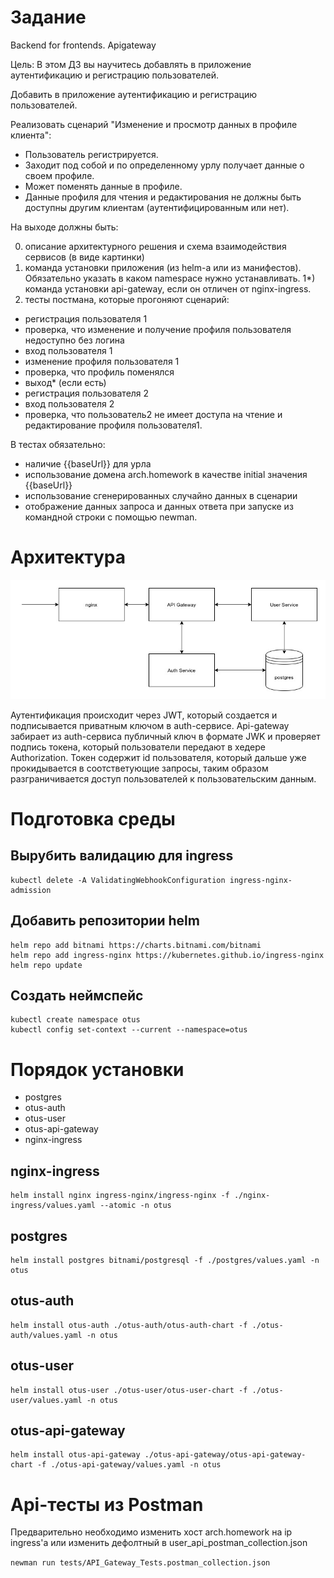 # Задание 

Backend for frontends. Apigateway

Цель:
В этом ДЗ вы научитесь добавлять в приложение аутентификацию и регистрацию пользователей.

Добавить в приложение аутентификацию и регистрацию пользователей.

Реализовать сценарий "Изменение и просмотр данных в профиле клиента":

* Пользователь регистрируется.
* Заходит под собой и по определенному урлу получает данные о своем профиле.
* Может поменять данные в профиле.
* Данные профиля для чтения и редактирования не должны быть доступны другим клиентам (аутентифицированным или нет).
  
На выходе должны быть:  
  
0) описание архитектурного решения и схема взаимодействия сервисов (в виде картинки)  
1) команда установки приложения (из helm-а или из манифестов). Обязательно указать в каком namespace нужно устанавливать. 1*) команда установки api-gateway, если он отличен от nginx-ingress.  
2) тесты постмана, которые прогоняют сценарий:

* регистрация пользователя 1
* проверка, что изменение и получение профиля пользователя недоступно без логина
* вход пользователя 1
* изменение профиля пользователя 1
* проверка, что профиль поменялся
* выход* (если есть)
* регистрация пользователя 2
* вход пользователя 2
* проверка, что пользователь2 не имеет доступа на чтение и редактирование профиля пользователя1.
  
В тестах обязательно:

* наличие {{baseUrl}} для урла
* использование домена arch.homework в качестве initial значения {{baseUrl}}
* использование сгенерированных случайно данных в сценарии
* отображение данных запроса и данных ответа при запуске из командной строки с помощью newman.

# Архитектура
![image info](architecture.jpg)

Аутентификация происходит через JWT, который создается и подписывается приватным ключом в auth-сервисе. Api-gateway забирает из auth-сервиса публичный ключ в формате JWK и проверяет подпись токена, который пользователи передают в хедере Authorization. Токен содержит id пользователя, который дальше уже прокидывается в соотстветующие запросы, таким образом разграничивается доступ пользователей к пользовательским данным. 

# Подготовка среды
## Вырубить валидацию для ingress
```
kubectl delete -A ValidatingWebhookConfiguration ingress-nginx-admission
```
## Добавить репозитории helm
```
helm repo add bitnami https://charts.bitnami.com/bitnami
helm repo add ingress-nginx https://kubernetes.github.io/ingress-nginx
helm repo update
```
## Создать неймспейс
```
kubectl create namespace otus
kubectl config set-context --current --namespace=otus
```

# Порядок установки
* postgres
* otus-auth
* otus-user
* otus-api-gateway
* nginx-ingress

## nginx-ingress
```
helm install nginx ingress-nginx/ingress-nginx -f ./nginx-ingress/values.yaml --atomic -n otus
```
## postgres
```
helm install postgres bitnami/postgresql -f ./postgres/values.yaml -n otus
```
## otus-auth
```
helm install otus-auth ./otus-auth/otus-auth-chart -f ./otus-auth/values.yaml -n otus
```
## otus-user
```
helm install otus-user ./otus-user/otus-user-chart -f ./otus-user/values.yaml -n otus
```
## otus-api-gateway
```
helm install otus-api-gateway ./otus-api-gateway/otus-api-gateway-chart -f ./otus-api-gateway/values.yaml -n otus
```
# Api-тесты из Postman 
Предварительно необходимо изменить хост arch.homework на ip ingress'а или изменить дефолтный в user_api_postman_collection.json

```newman run tests/API_Gateway_Tests.postman_collection.json```
